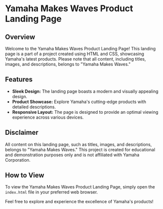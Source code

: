 # Yamaha Makes Waves Product Landing Page

## Overview

Welcome to the Yamaha Makes Waves Product Landing Page! This landing page is a part of a project created using HTML and CSS, showcasing Yamaha's latest products. Please note that all content, including titles, images, and descriptions, belongs to "Yamaha Makes Waves."

## Features

- **Sleek Design:** The landing page boasts a modern and visually appealing design.
- **Product Showcase:** Explore Yamaha's cutting-edge products with detailed descriptions.
- **Responsive Layout:** The page is designed to provide an optimal viewing experience across various devices.

## Disclaimer

All content on this landing page, such as titles, images, and descriptions, belongs to "Yamaha Makes Waves." This project is created for educational and demonstration purposes only and is not affiliated with Yamaha Corporation.

## How to View

To view the Yamaha Makes Waves Product Landing Page, simply open the `index.html` file in your preferred web browser.

Feel free to explore and experience the excellence of Yamaha's products!

